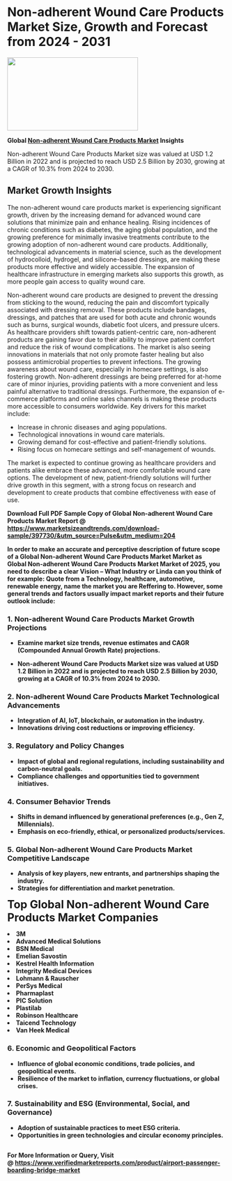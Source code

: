 <H1>Non-adherent Wound Care Products Market Size, Growth and Forecast from 2024 - 2031</H1><img class="aligncenter size-medium wp-image-584254" src="https://thirdeyenews.in/wp-content/uploads/2024/09/Global-Market-Research-300x168.jpeg" alt="" width="300" height="168" /><p><strong>Global&nbsp;<a href="https://www.marketsizeandtrends.com/download-sample/397730/&amp;utm_source=Pulse&amp;utm_medium=204">Non-adherent Wound Care Products Market</a> Insights</strong></p><p>Non-adherent Wound Care Products Market size was valued at USD 1.2 Billion in 2022 and is projected to reach USD 2.5 Billion by 2030, growing at a CAGR of 10.3% from 2024 to 2030.</p><p><h2>Market Growth Insights</h2> <p>The non-adherent wound care products market is experiencing significant growth, driven by the increasing demand for advanced wound care solutions that minimize pain and enhance healing. Rising incidences of chronic conditions such as diabetes, the aging global population, and the growing preference for minimally invasive treatments contribute to the growing adoption of non-adherent wound care products. Additionally, technological advancements in material science, such as the development of hydrocolloid, hydrogel, and silicone-based dressings, are making these products more effective and widely accessible. The expansion of healthcare infrastructure in emerging markets also supports this growth, as more people gain access to quality wound care.</p> <p><strong></strong></p> <p>Non-adherent wound care products are designed to prevent the dressing from sticking to the wound, reducing the pain and discomfort typically associated with dressing removal. These products include bandages, dressings, and patches that are used for both acute and chronic wounds such as burns, surgical wounds, diabetic foot ulcers, and pressure ulcers. As healthcare providers shift towards patient-centric care, non-adherent products are gaining favor due to their ability to improve patient comfort and reduce the risk of wound complications. The market is also seeing innovations in materials that not only promote faster healing but also possess antimicrobial properties to prevent infections. The growing awareness about wound care, especially in homecare settings, is also fostering growth. Non-adherent dressings are being preferred for at-home care of minor injuries, providing patients with a more convenient and less painful alternative to traditional dressings. Furthermore, the expansion of e-commerce platforms and online sales channels is making these products more accessible to consumers worldwide. Key drivers for this market include: <ul> <li>Increase in chronic diseases and aging populations.</li> <li>Technological innovations in wound care materials.</li> <li>Growing demand for cost-effective and patient-friendly solutions.</li> <li>Rising focus on homecare settings and self-management of wounds.</li> </ul> The market is expected to continue growing as healthcare providers and patients alike embrace these advanced, more comfortable wound care options. The development of new, patient-friendly solutions will further drive growth in this segment, with a strong focus on research and development to create products that combine effectiveness with ease of use. <p><strong></p><p><span class=""><strong>Download Full PDF Sample Copy of Global Non-adherent Wound Care Products Market Report</strong> @ <a href="https://www.marketsizeandtrends.com/download-sample/397730/&amp;utm_source=Pulse&amp;utm_medium=204" target="_blank">https://www.marketsizeandtrends.com/download-sample/397730/&amp;utm_source=Pulse&amp;utm_medium=204</a></span></p><p>In order to make an accurate and perceptive description of future scope of a Global&nbsp;Non-adherent Wound Care Products Market Market as Global&nbsp;Non-adherent Wound Care Products Market Market of 2025, you need to describe a clear Vision &ndash; What Industry or Linda can you think of for example: Quote from a Technology, healthcare, automotive, renewable energy, name the market you are Reffering to. However, some general trends and factors usually impact market reports and their future outlook include:</p><h3>1.&nbsp;<strong>Non-adherent Wound Care Products Market Growth Projections</strong></h3><ul><li>Examine market size trends, revenue estimates and CAGR (Compounded Annual Growth Rate) projections.</li><li><p>Non-adherent Wound Care Products Market size was valued at USD 1.2 Billion in 2022 and is projected to reach USD 2.5 Billion by 2030, growing at a CAGR of 10.3% from 2024 to 2030.</p></li></ul><h3>2.&nbsp;<strong>Non-adherent Wound Care Products Market Technological Advancements</strong></h3><ul><li>Integration of AI, IoT, blockchain, or automation in the industry.</li><li>Innovations driving cost reductions or improving efficiency.</li></ul><h3>3.&nbsp;<strong>Regulatory and Policy Changes</strong></h3><ul><li>Impact of global and regional regulations, including sustainability and carbon-neutral goals.</li><li>Compliance challenges and opportunities tied to government initiatives.</li></ul><h3>4.&nbsp;<strong>Consumer Behavior Trends</strong></h3><ul><li>Shifts in demand influenced by generational preferences (e.g., Gen Z, Millennials).</li><li>Emphasis on eco-friendly, ethical, or personalized products/services.</li></ul><h3>5.&nbsp;<strong>Global Non-adherent Wound Care Products Market Competitive Landscape</strong></h3><ul><li>Analysis of key players, new entrants, and partnerships shaping the industry.</li><li>Strategies for differentiation and market penetration.</li></ul><p data-pm-slice="1 1 []"><span style="color: inherit; font-family: inherit; font-size: 25px;">Top Global Non-adherent Wound Care Products Market Companies</span></p><div class="" data-test-id=""><p><li>3M</li><li> Advanced Medical Solutions</li><li> BSN Medical</li><li> Emelian Savostin</li><li> Kestrel Health Information</li><li> Integrity Medical Devices</li><li> Lohmann & Rauscher</li><li> PerSys Medical</li><li> Pharmaplast</li><li> PIC Solution</li><li> Plastilab</li><li> Robinson Healthcare</li><li> Taicend Technology</li><li> Van Heek Medical</li></p></div><h3>6.&nbsp;<strong>Economic and Geopolitical Factors</strong></h3><ul><li>Influence of global economic conditions, trade policies, and geopolitical events.</li><li>Resilience of the market to inflation, currency fluctuations, or global crises.</li></ul><h3>7.&nbsp;<strong>Sustainability and ESG (Environmental, Social, and Governance)</strong></h3><ul><li>Adoption of sustainable practices to meet ESG criteria.</li><li>Opportunities in green technologies and circular economy principles.</li></ul><h2><strong style="font-size: 14px;">For More Information or Query, Visit @&nbsp;</strong><a style="background-color: #ffffff; font-size: 14px;" href="https://www.marketsizeandtrends.com/report/non-adherent-wound-care-products-market/" target="_blank">https://www.verifiedmarketreports.com/product/airport-passenger-boarding-bridge-market</a></h2>
